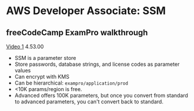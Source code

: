 # AWS Developer Associate: SSM

## freeCodeCamp ExamPro walkthrough

[Video 1](https://youtu.be/RrKRN9zRBWs) 4.53.00

- SSM is a parameter store
- Store passwords, database strings, and license codes as parameter values
- Can encrypt with KMS
- Can be hierarchical: `exampro/application/prod`
- <10K params/region is free.
- Advanced offers 100K parameters, but once you convert from standard to advanced parameters, you can't convert back to standard.
